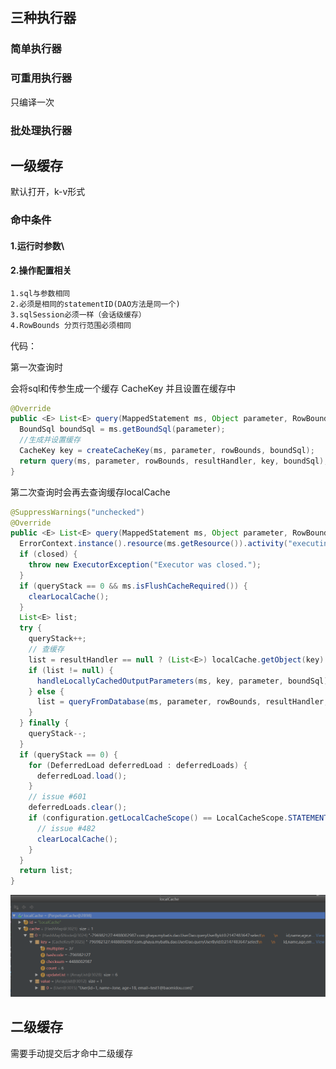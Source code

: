 

## 三种执行器

### 简单执行器



### 可重用执行器

只编译一次



### 批处理执行器







## 一级缓存

默认打开，k-v形式

### 命中条件

#### 1.运行时参数\

#### 2.操作配置相关

```tex
1.sql与参数相同
2.必须是相同的statementID(DAO方法是同一个)
3.sqlSession必须一样（会话级缓存）
4.RowBounds 分页行范围必须相同
```







代码：

第一次查询时

会将sql和传参生成一个缓存 CacheKey  并且设置在缓存中

```java
@Override
public <E> List<E> query(MappedStatement ms, Object parameter, RowBounds rowBounds, ResultHandler resultHandler) throws SQLException {
  BoundSql boundSql = ms.getBoundSql(parameter);
  //生成并设置缓存
  CacheKey key = createCacheKey(ms, parameter, rowBounds, boundSql);
  return query(ms, parameter, rowBounds, resultHandler, key, boundSql);
}
```

第二次查询时会再去查询缓存localCache

```java
@SuppressWarnings("unchecked")
@Override
public <E> List<E> query(MappedStatement ms, Object parameter, RowBounds rowBounds, ResultHandler resultHandler, CacheKey key, BoundSql boundSql) throws SQLException {
  ErrorContext.instance().resource(ms.getResource()).activity("executing a query").object(ms.getId());
  if (closed) {
    throw new ExecutorException("Executor was closed.");
  }
  if (queryStack == 0 && ms.isFlushCacheRequired()) {
    clearLocalCache();
  }
  List<E> list;
  try {
    queryStack++;
    // 查缓存
    list = resultHandler == null ? (List<E>) localCache.getObject(key) : null;
    if (list != null) {
      handleLocallyCachedOutputParameters(ms, key, parameter, boundSql);
    } else {
      list = queryFromDatabase(ms, parameter, rowBounds, resultHandler, key, boundSql);
    }
  } finally {
    queryStack--;
  }
  if (queryStack == 0) {
    for (DeferredLoad deferredLoad : deferredLoads) {
      deferredLoad.load();
    }
    // issue #601
    deferredLoads.clear();
    if (configuration.getLocalCacheScope() == LocalCacheScope.STATEMENT) {
      // issue #482
      clearLocalCache();
    }
  }
  return list;
}
```



![image-20210528111809780](mybatis.assets/image-20210528111809780.png)



## 二级缓存

需要手动提交后才命中二级缓存

